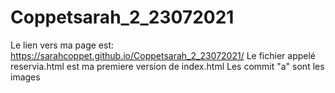 # Coppetsarah_2_23072021
Le lien vers ma page est: https://sarahcoppet.github.io/Coppetsarah_2_23072021/
Le fichier appelé reservia.html est ma premiere version de index.html
Les commit "a" sont les images
